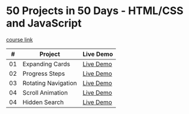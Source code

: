 # 50 Projects in 50 Days - HTML/CSS and JavaScript

[course link](https://www.udemy.com/course/50-projects-50-days/)

|  #  | Project                                                                                                                   | Live Demo                                                                                          |
| :-: | ------------------------------------------------------------------------------------------------------------------------- | -------------------------------------------------------------------------------------------------- |
| 01  | Expanding Cards                       | [Live Demo](https://imrajashish.github.io/50-Projects-in-HTML-CSS-JS/Project%201%20Expanding%20Cards/index.html) 
| 02  | Progress Steps                       | [Live Demo](https://imrajashish.github.io/50-Projects-in-HTML-CSS-JS/Project%202%20Progress%20Steps/index.html)       
| 03  | Rotating Navigation                      | [Live Demo](https://imrajashish.github.io/50-Projects-in-HTML-CSS-JS/Project%203%20%20Rotatting%20Navigation/index.html)        
| 04  |Scroll Animation                     | [Live Demo](https://imrajashish.github.io/50-Projects-in-HTML-CSS-JS/Project%204%20%20Scroll%20Animation/index.html)
 04  |Hidden Search                    | [Live Demo](https://imrajashish.github.io/50-Projects-in-HTML-CSS-JS/Project%205%20%20Hidden%20Search/index.html)

